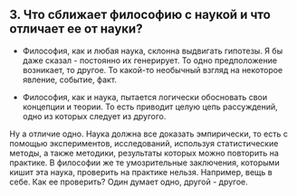 ﻿## 3. Что сближает философию с наукой и что отличает ее от науки?

- Философия, как и любая наука, склонна выдвигать гипотезы. Я бы даже сказал - постоянно их генерирует. То одно предположение возникает, то другое. То какой-то необычный взгляд на некоторое явление, событие, факт.

- Философия, как и наука, пытается логически обосновать свои концепции и теории. То есть приводит целую цепь рассуждений, одно из которых следует из другого.

Ну а отличие одно. Наука должна все доказать эмпирически, то есть с помощью экспериментов, исследований, используя статистические методы, а также методики, результаты которых можно повторить на практике. В философии же те умозрительные заключения, которыми кишит эта наука, проверить на практике нельзя. Например, вещь в себе. Как ее проверить? Один думает одно, другой - другое.
